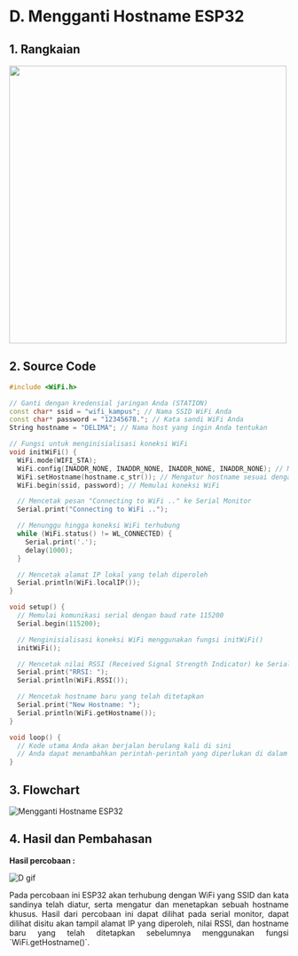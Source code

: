 # D. Mengganti Hostname ESP32

## 1. Rangkaian

<img src="https://github.com/brianrahma/brian-system-embedded/assets/82065700/df22b4a6-37f9-4eda-8d9c-644d8d0cfec3" width="500">

## 2. Source Code

```cpp
#include <WiFi.h>

// Ganti dengan kredensial jaringan Anda (STATION)
const char* ssid = "wifi_kampus"; // Nama SSID WiFi Anda
const char* password = "12345678."; // Kata sandi WiFi Anda
String hostname = "DELIMA"; // Nama host yang ingin Anda tentukan

// Fungsi untuk menginisialisasi koneksi WiFi
void initWiFi() {
  WiFi.mode(WIFI_STA);
  WiFi.config(INADDR_NONE, INADDR_NONE, INADDR_NONE, INADDR_NONE); // Menghapus konfigurasi IP statis jika ada
  WiFi.setHostname(hostname.c_str()); // Mengatur hostname sesuai dengan yang Anda tentukan
  WiFi.begin(ssid, password); // Memulai koneksi WiFi

  // Mencetak pesan "Connecting to WiFi .." ke Serial Monitor
  Serial.print("Connecting to WiFi ..");

  // Menunggu hingga koneksi WiFi terhubung
  while (WiFi.status() != WL_CONNECTED) {
    Serial.print('.');
    delay(1000);
  }

  // Mencetak alamat IP lokal yang telah diperoleh
  Serial.println(WiFi.localIP());
}

void setup() {
  // Memulai komunikasi serial dengan baud rate 115200
  Serial.begin(115200);

  // Menginisialisasi koneksi WiFi menggunakan fungsi initWiFi()
  initWiFi();

  // Mencetak nilai RSSI (Received Signal Strength Indicator) ke Serial Monitor
  Serial.print("RRSI: ");
  Serial.println(WiFi.RSSI());

  // Mencetak hostname baru yang telah ditetapkan
  Serial.print("New Hostname: ");
  Serial.println(WiFi.getHostname());
}

void loop() {
  // Kode utama Anda akan berjalan berulang kali di sini
  // Anda dapat menambahkan perintah-perintah yang diperlukan di dalam loop ini
}
```

## 3. Flowchart

![Mengganti Hostname ESP32](https://github.com/brianrahma/brian-system-embedded/assets/82065700/e07dcb5f-40ee-4ab6-8fac-d9cc19aee2c2)

## 4. Hasil dan Pembahasan

 **Hasil percobaan :**
 
![D gif](https://github.com/brianrahma/brian-system-embedded/assets/82065700/6efe61bb-4b97-4a25-84f8-cba396d183f9)

<p align="justify">Pada percobaan ini ESP32 akan terhubung dengan WiFi yang SSID dan kata sandinya telah diatur, serta mengatur dan menetapkan sebuah hostname khusus. Hasil dari percobaan ini dapat dilihat pada serial monitor, dapat dilihat disitu akan tampil alamat IP yang diperoleh, nilai RSSI, dan hostname baru yang telah ditetapkan sebelumnya menggunakan fungsi  `WiFi.getHostname()`.
